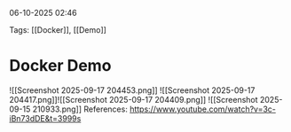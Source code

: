  06-10-2025 02:46

Tags: [[Docker]], [[Demo]]
# **Docker Demo**

![[Screenshot 2025-09-17 204453.png]]
![[Screenshot 2025-09-17 204417.png]]![[Screenshot 2025-09-17 204409.png]]
![[Screenshot 2025-09-15 210933.png]]
References: https://www.youtube.com/watch?v=3c-iBn73dDE&t=3999s